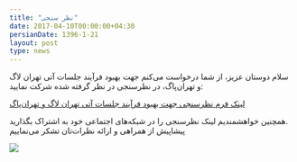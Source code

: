 ```yaml
---
title: "نظر سنجی"
date: 2017-04-10T00:00:00+04:30
persianDate: 1396-1-21
layout: post
type: news
---
```

سلام دوستان عزیز، از شما درخواست می‌کنم جهت بهبود فرآیند جلسات آتی تهران لاگ و تهران‌پاگ، در نظرسنجی در نظر گرفته شده شرکت نمایید:

[لینک فرم نظرسنجی جهت بهبود فرآیند جلسات آتی تهران لاگ و تهران‌پاگ](http://goo.gl/U4qw2G)

همچنین خواهشمندیم لینک نظرسنجی را در شبکه‌های اجتماعی خود به اشتراک بگذارید.  
پیشاپیش از همراهی و ارائه نظرات‌تان تشکر می‌نماییم

![](../nazarsanji.jpeg)